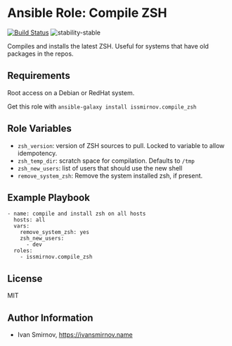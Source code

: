 # Ansible Role: Compile ZSH

[![Build Status](https://img.shields.io/travis/issmirnov/ansible-role-compile-zsh/master.svg?style=for-the-badge)](https://travis-ci.org/issmirnov/ansible-role-compile-zsh)
![stability-stable](https://img.shields.io/badge/stability-stable-green.svg?style=for-the-badge)


Compiles and installs the latest ZSH. Useful for systems that have old packages in the repos.

## Requirements

Root access on a Debian or RedHat system.

Get this role with `ansible-galaxy install issmirnov.compile_zsh`

## Role Variables

- `zsh_version`: version of ZSH sources to pull. Locked to variable to allow idempotency.
- `zsh_temp_dir`: scratch space for compilation. Defaults to `/tmp`
- `zsh_new_users`: list of users that should use the new shell
- `remove_system_zsh`: Remove the system installed zsh, if present.

## Example Playbook

```
- name: compile and install zsh on all hosts
  hosts: all
  vars:
    remove_system_zsh: yes
    zsh_new_users:
      - dev
  roles:
    - issmirnov.compile_zsh
```

## License

MIT

## Author Information

- Ivan Smirnov, https://ivansmirnov.name
